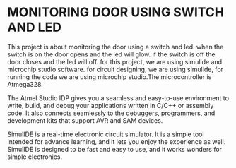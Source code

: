 # MONITORING DOOR USING SWITCH AND LED

This project is about monitoring the door using a switch and led. when the switch is on the door opens and the led will glow. if the switch is off the door closes and the led will off. for this project, we are using simulide and microchip studio software. for circuit designing, we are using simulide, for running the code we are using microchip studio.The microcontroller is Atmega328.

The Atmel Studio  IDP gives you a seamless and easy-to-use environment to write, build, and debug your applications written in C/C++ or assembly code. It also connects seamlessly to the debuggers, programmers, and development kits that support AVR and SAM devices.
 
SimulIDE is a real-time electronic circuit simulator. It is a simple tool intended for advance learning, and it lets you enjoy the experience as well. SimulIDE is designed to be fast and easy to use, and it works wonders for simple electronics.
